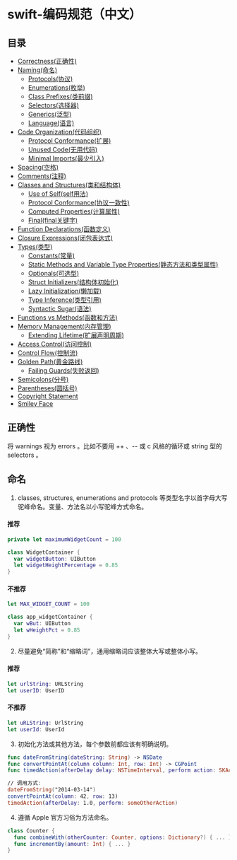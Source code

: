 # swift-编码规范（中文）

## 目录
 + [Correctness(正确性)](#正确性)  
 + [Naming(命名)](#命名)  
   - [Protocols(协议)](#协议)  
   - [Enumerations(枚举)](#枚举)  
   - [Class Prefixes(类前缀)](#类前缀)  
   - [Selectors(选择器)](#选择器)  
   - [Generics(泛型)](#泛型)  
   - [Language(语言)](#语言)
 + [Code Organization(代码组织)](#代码组织)  
   - [Protocol Conformance(扩展)](#扩展)  
   - [Unused Code(无用代码)](#无用代码)  
   - [Minimal Imports(最少引入)](#最少引入)  
 + [Spacing(空格)](#空格)  
 + [Comments(注释)](#注释)  
 + [Classes and Structures(类和结构体)](#类和结构体)  
   - [Use of Self(self用法)](#self用法)  
   - [Protocol Conformance(协议一致性)](#协议一致性)  
   - [Computed Properties(计算属性)](#计算属性)  
   - [Final(final关键字)](#final关键字)
 + [Function Declarations(函数定义)](#函数定义)  
 + [Closure Expressions(闭包表达式)](#闭包表达式)
 + [Types(类型)](#类型)
   - [Constants(常量)](#常量)  
   - [Static Methods and Variable Type Properties(静态方法和类型属性)](#静态方法和类型属性)  
   - [Optionals(可选型)](#可选型)  
   - [Struct Initializers(结构体初始化)](#结构体初始化)  
   - [Lazy Initialization(懒加载)](#懒加载)  
   - [Type Inference(类型引用)](#类型引用)  
   - [Syntactic Sugar(语法)](#语法)  
 + [Functions vs Methods(函数和方法)](#函数和方法)  
 + [Memory Management(内存管理)](#内存管理)  
   - [Extending Lifetime(扩展声明周期)](#扩展声明周期)  
 + [Access Control(访问控制)](#访问控制)  
 + [Control Flow(控制流)](#控制流)  
 + [Golden Path(黄金路线)](#黄金路线)  
   - [Failing Guards(失败返回)](#失败返回)  
 + [Semicolons(分号)](#分号)  
 + [Parentheses(圆括号)](#圆括号)  
 + [Copyright Statement](#CopyrightStatement)  
 + [Smiley Face](#SmileyFace)  
 
## 正确性
将 warnings 视为 errors 。比如不要用 ++ 、-- 或 c 风格的循环或 string 型的 selectors 。
## 命名
1. classes, structures, enumerations and protocols 等类型名字以首字母大写驼峰命名。变量、方法名以小写驼峰方式命名。
#### 推荐
```swift
private let maximumWidgetCount = 100

class WidgetContainer {
  var widgetButton: UIButton
  let widgetHeightPercentage = 0.85
}
```
#### 不推荐
```swift
let MAX_WIDGET_COUNT = 100

class app_widgetContainer {
  var wBut: UIButton
  let wHeightPct = 0.85
}
```
2. 尽量避免“简称”和“缩略词”，通用缩略词应该整体大写或整体小写。
#### 推荐
```swift
let urlString: URLString
let userID: UserID
```
#### 不推荐
```swift
let uRLString: UrlString
let userId: UserId
```
3. 初始化方法或其他方法，每个参数前都应该有明确说明。
```swift
func dateFromString(dateString: String) -> NSDate
func convertPointAt(column column: Int, row: Int) -> CGPoint
func timedAction(afterDelay delay: NSTimeInterval, perform action: SKAction) -> SKAction!

// 调用方式:
dateFromString("2014-03-14")
convertPointAt(column: 42, row: 13)
timedAction(afterDelay: 1.0, perform: someOtherAction)
```
4. 遵循 Apple 官方习俗为方法命名。
```swift
class Counter {
  func combineWith(otherCounter: Counter, options: Dictionary?) { ... }
  func incrementBy(amount: Int) { ... }
}
```

